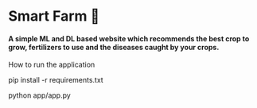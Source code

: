 # Smart Farm 🌿
#### A simple ML and DL based website which recommends the best crop to grow, fertilizers to use and the diseases caught by your crops.



How to run the application

pip install -r requirements.txt

python app/app.py